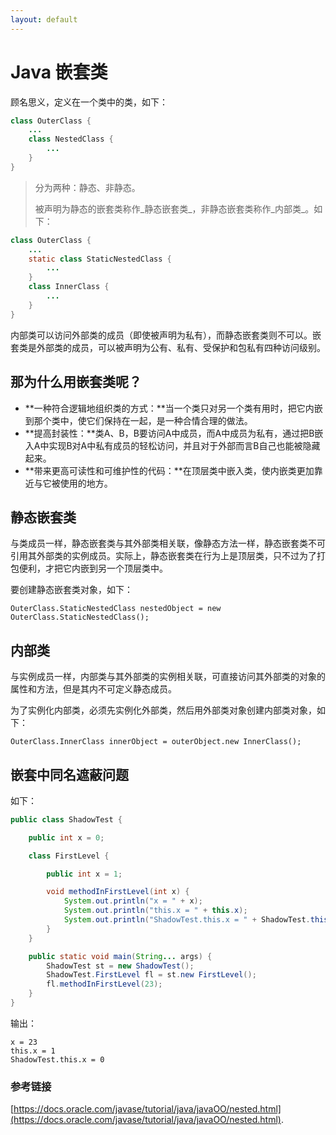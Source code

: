 ```yaml
---
layout: default
---
```


# Java 嵌套类

顾名思义，定义在一个类中的类，如下：

```java
class OuterClass {
    ...
    class NestedClass {
        ...
    }
}
```

> 分为两种：静态、非静态。
>
> 被声明为静态的嵌套类称作_静态嵌套类_，非静态嵌套类称作_内部类_。如下：

```java
class OuterClass {
    ...
    static class StaticNestedClass {
        ...
    }
    class InnerClass {
        ...
    }
}
```

内部类可以访问外部类的成员（即使被声明为私有），而静态嵌套类则不可以。嵌套类是外部类的成员，可以被声明为公有、私有、受保护和包私有四种访问级别。

## 那为什么用嵌套类呢？

*  **一种符合逻辑地组织类的方式：**当一个类只对另一个类有用时，把它内嵌到那个类中，使它们保持在一起，是一种合情合理的做法。
*  **提高封装性：**类A、B，B要访问A中成员，而A中成员为私有，通过把B嵌入A中实现B对A中私有成员的轻松访问，并且对于外部而言B自己也能被隐藏起来。
*  **带来更高可读性和可维护性的代码：**在顶层类中嵌入类，使内嵌类更加靠近与它被使用的地方。

## 静态嵌套类

与类成员一样，静态嵌套类与其外部类相关联，像静态方法一样，静态嵌套类不可引用其外部类的实例成员。实际上，静态嵌套类在行为上是顶层类，只不过为了打包便利，才把它内嵌到另一个顶层类中。

要创建静态嵌套类对象，如下：

```
OuterClass.StaticNestedClass nestedObject = new OuterClass.StaticNestedClass();
```

## 内部类

与实例成员一样，内部类与其外部类的实例相关联，可直接访问其外部类的对象的属性和方法，但是其内不可定义静态成员。

为了实例化内部类，必须先实例化外部类，然后用外部类对象创建内部类对象，如下：

```
OuterClass.InnerClass innerObject = outerObject.new InnerClass();
```

## 嵌套中同名遮蔽问题

如下：

```java
public class ShadowTest {

    public int x = 0;

    class FirstLevel {

        public int x = 1;

        void methodInFirstLevel(int x) {
            System.out.println("x = " + x);
            System.out.println("this.x = " + this.x);
            System.out.println("ShadowTest.this.x = " + ShadowTest.this.x);
        }
    }

    public static void main(String... args) {
        ShadowTest st = new ShadowTest();
        ShadowTest.FirstLevel fl = st.new FirstLevel();
        fl.methodInFirstLevel(23);
    }
}
```

输出：

```
x = 23
this.x = 1
ShadowTest.this.x = 0
```

### 参考链接

[https://docs.oracle.com/javase/tutorial/java/javaOO/nested.html](https://docs.oracle.com/javase/tutorial/java/javaOO/nested.html).
